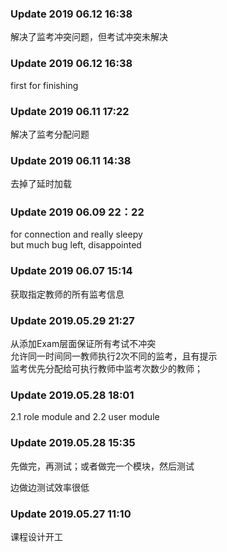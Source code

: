 ### Update 2019 06.12 16:38
解决了监考冲突问题，但考试冲突未解决
### Update 2019 06.12 16:38
first for finishing
### Update 2019 06.11 17:22
解决了监考分配问题
### Update 2019 06.11 14:38
去掉了延时加载
### Update 2019 06.09 22：22
for connection and really sleepy<br>
but much bug left, disappointed
### Update 2019 06.07 15:14
获取指定教师的所有监考信息
### Update 2019.05.29 21:27
从添加Exam层面保证所有考试不冲突<br>
允许同一时间同一教师执行2次不同的监考，且有提示<br>
监考优先分配给可执行教师中监考次数少的教师；
### Update 2019.05.28 18:01
2.1 role module  and 2.2 user module

### Update 2019.05.28 15:35
先做完，再测试；或者做完一个模块，然后测试

边做边测试效率很低

### Update 2019.05.27 11:10
课程设计开工